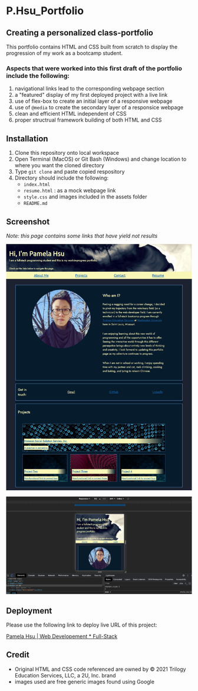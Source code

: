 # P.Hsu_Portfolio

## Creating a personalized class-portfolio

This portfolio contains HTML and CSS built from scratch to display the progression of my work as a bootcamp student. 

### Aspects that were worked into this first draft of the portfolio include the following:

1. navigational links lead to the corresponding webpage section
2. a "featured" display of my first deployed project with a live link
3. use of flex-box to create an initial layer of a responsive webpage
4. use of `@media` to create the secondary layer of a responsice webpage
5. clean and efficient HTML independent of CSS
6. proper structrual framework building of both HTML and CSS

## Installation

1. Clone this repository onto local workspace
2. Open Terminal (MacOS) or Git Bash (Windows) and change location to where you want the cloned directory
3. Type `git clone` and paste copied respository
4. Directory should include the following:
    * `index.html`
    * `resume.html` : as a mock webpage link
    * `style.css` and images included in the assets folder
    * `README.md`

## Screenshot

*Note: this page contains some links that have yield not results*

![Portfolio screenshot: full page](./Assets/images/full-page-screenshot.png)

![Portfolio screenshot: `@media screen and (max-width: 900px)`](./Assets/images/mediaquery-screenshot.png)

## Deployment

Please use the following link to deploy live URL of this project:

[Pamela Hsu | Web Developement * Full-Stack](https://p-hsu.github.io/P.Hsu_Portfolio/)

## Credit

* Original HTML and CSS code referenced are owned by © 2021 Trilogy Education Services, LLC, a 2U, Inc. brand
* images used are free generic images found using Google
